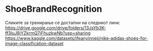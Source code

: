 # ShoeBrandRecognition

Сликите за тренирање се достапни на следниот линк:  
https://drive.google.com/drive/folders/13JsYb3K-ff3luJ8jYZkrmQ7iFhuzkwNb?usp=sharing  
https://www.kaggle.com/datasets/ifeanyinneji/nike-adidas-shoes-for-image-classification-dataset  
